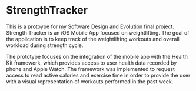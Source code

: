 # StrengthTracker

This is a protoype for my Software Design and Evolution final project.
Strength Tracker is an iOS Mobile App focused on weightlifting.
The goal of the application is to keep track of the weightlifting workouts and overall workload during strength cycle. 

The prototype focuses on the integration of the mobile app with the Health Kit framework, which provides access to user health data recorded by phone and Apple Watch. 
The framework was implemented to request access to read active calories and exercise time in order to provide the user with a visual representation of workouts performed in the past week. 
